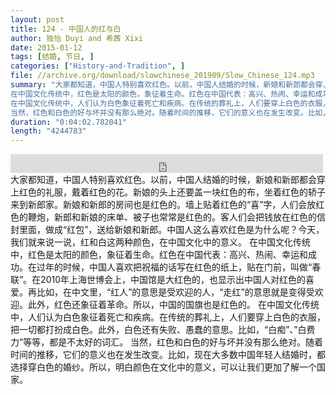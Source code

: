 ```yaml
---
layout: post
title: 124 - 中国人的红与白
author: 独怡 Duyi and 希茜 Xixi
date: 2015-01-12
tags: [结婚, 节日, ]
categories: ["History-and-Tradition", ]
file: //archive.org/download/slowchinese_201909/Slow_Chinese_124.mp3
summary: "大家都知道，中国人特别喜欢红色。以前，中国人结婚的时候，新娘和新郎都会穿上红色的礼服，戴着红色的花。新娘的头上还要盖一块红色的布，坐着红色的轿子来到新郎家。新娘和新郎的房间也是红色的。墙上贴着红色的“喜”字，人们会放红色的鞭炮，新郎和新娘的床单、被子也常常是红色的。客人们会把钱放在红色的信封里面，做成“红包”，送给新娘和新郎。中国人这么喜欢红色是为什么呢？今天，我们就来说一说，红和白这两种颜色，在中国文化中的意义。
在中国文化传统中，红色是太阳的颜色，象征着生命。红色在中国代表：高兴、热闹、幸运和成功。在过年的时候，中国人喜欢把祝福的话写在红色的纸上，贴在门前，叫做“春联”。在2010年上海世博会上，中国馆是大红色的，也显示出中国人对红色的喜爱。再比如，在中文里，“红人”的意思是受欢迎的人，“走红”的意思就是变得受欢迎。此外，红色还象征着革命。所以，中国的国旗也是红色的。
在中国文化传统中，人们认为白色象征着死亡和疾病。在传统的葬礼上，人们要穿上白色的衣服，把一切都打扮成白色。此外，白色还有失败、愚蠢的意思。比如，“白痴”、”白费力”等等，都是不太好的词汇。
当然，红色和白色的好与坏并没有那么绝对。随着时间的推移，它们的意义也在发生改变。比如，现在大多数中国年轻人结婚时，都选择穿白色的婚纱。所以，明白颜色在文化中的意义，可以让我们更加了解一个国家。"
duration: "0:04:02.782041"
length: "4244783"
---
```


<iframe src="https://archive.org/embed/slowchinese_201909/Slow_Chinese_124.mp3" width="500" height="30" frameborder="0" webkitallowfullscreen="true" mozallowfullscreen="true" allowfullscreen></iframe>
大家都知道，中国人特别喜欢红色。以前，中国人结婚的时候，新娘和新郎都会穿上红色的礼服，戴着红色的花。新娘的头上还要盖一块红色的布，坐着红色的轿子来到新郎家。新娘和新郎的房间也是红色的。墙上贴着红色的“喜”字，人们会放红色的鞭炮，新郎和新娘的床单、被子也常常是红色的。客人们会把钱放在红色的信封里面，做成“红包”，送给新娘和新郎。中国人这么喜欢红色是为什么呢？今天，我们就来说一说，红和白这两种颜色，在中国文化中的意义。
在中国文化传统中，红色是太阳的颜色，象征着生命。红色在中国代表：高兴、热闹、幸运和成功。在过年的时候，中国人喜欢把祝福的话写在红色的纸上，贴在门前，叫做“春联”。在2010年上海世博会上，中国馆是大红色的，也显示出中国人对红色的喜爱。再比如，在中文里，“红人”的意思是受欢迎的人，“走红”的意思就是变得受欢迎。此外，红色还象征着革命。所以，中国的国旗也是红色的。
在中国文化传统中，人们认为白色象征着死亡和疾病。在传统的葬礼上，人们要穿上白色的衣服，把一切都打扮成白色。此外，白色还有失败、愚蠢的意思。比如，“白痴”、”白费力”等等，都是不太好的词汇。
当然，红色和白色的好与坏并没有那么绝对。随着时间的推移，它们的意义也在发生改变。比如，现在大多数中国年轻人结婚时，都选择穿白色的婚纱。所以，明白颜色在文化中的意义，可以让我们更加了解一个国家。